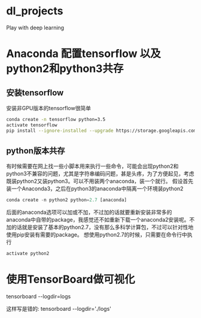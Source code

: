 # dl_projects
Play with deep learning

# Anaconda 配置tensorflow 以及python2和python3共存
## 安装tensorflow
安装非GPU版本的tensorflow很简单
```bash
conda create -n tensorflow python=3.5
activate tensorflow
pip install --ignore-installed --upgrade https://storage.googleapis.com/tensorflow/windows/cpu/tensorflow-1.2.1-cp35-cp35m-win_amd64.whl 
```
## python版本共存
有时候需要在网上找一些小脚本用来执行一些命令，可能会出现python2和python3不兼容的问题，尤其是字符串编码问题，甚是头疼，为了方便起见，考虑既装python2又装python3。可以不用装两个anaconda，装一个就行。
假设首先装一个Anaconda3，之后在python3的anaconda中隔离一个环境装python2
```python
conda create -n python2 python=2.7 [anaconda]
```
后面的anaconda选项可以加或不加，不过加的话就要重新安装非常多的anaconda中自带的package，我感觉还不如重新下载一个anaconda2安装呢。不加的话就是安装了基本的python2.7，没有那么多科学计算包，不过可以针对性地使用pip安装有需要的package。
想使用python2.7的时候，只需要在命令行中执行
```bash
activate python2
```

# 使用TensorBoard做可视化

tensorboard --logdir=logs

这样写是错的:
tensorboard --logdir='./logs'
